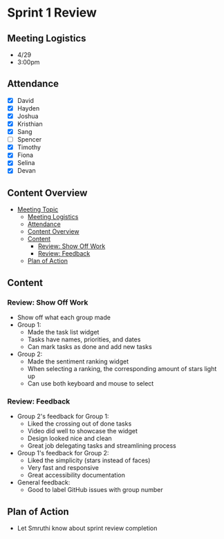 # Sprint 1 Review

## Meeting Logistics
- 4/29
- 3:00pm

## Attendance
-  [x] David
-  [x] Hayden
-  [x] Joshua
-  [x] Kristhian
-  [x] Sang
-  [ ] Spencer
-  [x] Timothy
-  [x] Fiona
-  [x] Selina
-  [x] Devan

## Content Overview
- [Meeting Topic](#meeting-topic)
  - [Meeting Logistics](#meeting-logistics)
  - [Attendance](#attendance)
  - [Content Overview](#content-overview)
  - [Content](#content)
    - [Review: Show Off Work](#review-show-off-work)
    - [Review: Feedback](#review-feedback)
  - [Plan of Action](#plan-of-action)

## Content


### Review: Show Off Work
- Show off what each group made
- Group 1:
  - Made the task list widget
  - Tasks have names, priorities, and dates
  - Can mark tasks as done and add new tasks
- Group 2:
  - Made the sentiment ranking widget
  - When selecting a ranking, the corresponding amount of stars light up
  - Can use both keyboard and mouse to select

### Review: Feedback
- Group 2's feedback for Group 1:
  - Liked the crossing out of done tasks
  - Video did well to showcase the widget
  - Design looked nice and clean
  - Great job delegating tasks and streamlining process
- Group 1's feedback for Group 2:
  - Liked the simplicity (stars instead of faces)
  - Very fast and responsive
  - Great accessibility documentation
- General feedback:
  - Good to label GitHub issues with group number

## Plan of Action
- Let Smruthi know about sprint review completion